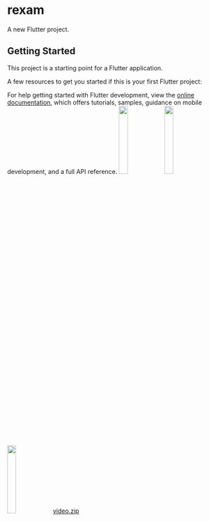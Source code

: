 # rexam

A new Flutter project.

## Getting Started

This project is a starting point for a Flutter application.

A few resources to get you started if this is your first Flutter project:

For help getting started with Flutter development, view the
[online documentation](https://docs.flutter.dev/), which offers tutorials,
samples, guidance on mobile development, and a full API reference.
<img src="https://github.com/sumitpatil21/rexam/assets/148967002/582a1c0c-8d32-4292-bc72-3fc4975478c5" alt="" height="20%" width="20%" >
<img src="https://github.com/sumitpatil21/rexam/assets/148967002/2aecc05e-1d7c-4240-912e-532946178eab" alt="" height="20%" width="20%" >
<img src="https://github.com/sumitpatil21/rexam/assets/148967002/4f8fe1f2-27d5-4355-9319-90e5cd989d06" alt="" height="20%" width="20%" >
[video.zip](https://github.com/sumitpatil21/rexam/files/15200362/video.zip)

  <source src="https://github.com/sumitpatil21/rexam/files/15200362/video.zip" type="video/mp3">

